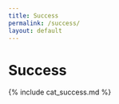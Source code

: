 ```yaml
---
title: Success
permalink: /success/
layout: default
---
```


# Success

{% include cat_success.md %}

